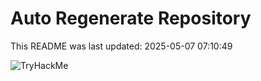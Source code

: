 # Auto Regenerate Repository

This README was last updated: 2025-05-07 07:10:49

 ![TryHackMe](https://tryhackme.com/badge/533634)